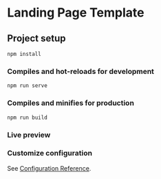 # Landing Page Template

## Project setup

```
npm install
```

### Compiles and hot-reloads for development

```
npm run serve
```

### Compiles and minifies for production

```
npm run build
```

### Live preview



### Customize configuration

See [Configuration Reference](https://cli.vuejs.org/config/).

